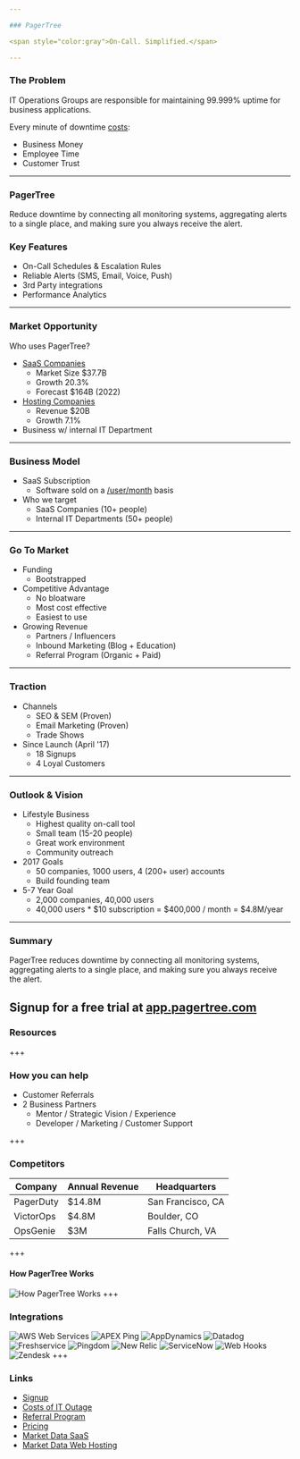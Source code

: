 ```yaml
---

### PagerTree

<span style="color:gray">On-Call. Simplified.</span>

---
```


### The Problem

IT Operations Groups are responsible for maintaining 99.999% uptime for business applications.

Every minute of downtime [costs](https://pagertree.com/wp-content/uploads/2017/06/cost-of-it-outage.pdf):
* Business Money
* Employee Time
* Customer Trust


---

### PagerTree

Reduce downtime by connecting all monitoring systems, aggregating alerts to a single place, and making sure you always receive the alert.

### Key Features
* On-Call Schedules & Escalation Rules
* Reliable Alerts (SMS, Email, Voice, Push)
* 3rd Party integrations
* Performance Analytics

---

### Market Opportunity

Who uses PagerTree?
* [SaaS Companies](http://www.ironpaper.com/webintel/articles/saas-market-size-forecast/)
  * Market Size $37.7B
  * Growth 20.3%
  * Forecast $164B (2022)
* [Hosting Companies](https://www.ibisworld.com/industry-trends/specialized-market-research-reports/technology/computer-services/internet-hosting-services.html)
  * Revenue $20B
  * Growth 7.1%
* Business w/ internal IT Department

---

### Business Model

* SaaS Subscription
  * Software sold on a [/user/month](https://pagertree.com/pricing) basis
* Who we target
  * SaaS Companies (10+ people)
  * Internal IT Departments (50+ people)

---

### Go To Market

* Funding
  - Bootstrapped
* Competitive Advantage
  * No bloatware
  * Most cost effective
  * Easiest to use
* Growing Revenue
  * Partners / Influencers
  * Inbound Marketing (Blog + Education)
  * Referral Program (Organic + Paid)

---

### Traction
* Channels
  * SEO & SEM (Proven)
  * Email Marketing (Proven)
  * Trade Shows
* Since Launch (April '17)
  * 18 Signups
  * 4 Loyal Customers

---

### Outlook & Vision

* Lifestyle Business
  * Highest quality on-call tool
  * Small team (15-20 people)
  * Great work environment
  * Community outreach
* 2017 Goals
  * 50 companies, 1000 users, 4 (200+ user) accounts
  * Build founding team
* 5-7 Year Goal
  * 2,000 companies, 40,000 users
  * 40,000 users * $10 subscription = $400,000 / month = $4.8M/year

---

### Summary

PagerTree reduces downtime by connecting all monitoring systems, aggregating alerts to a single place, and making sure you always receive the alert.

Signup for a free trial at [app.pagertree.com](https://app.pagertree.com/#/?lm=signup)
---

### Resources

+++
### How you can help
* Customer Referrals
* 2 Business Partners
  * Mentor / Strategic Vision / Experience
  * Developer / Marketing / Customer Support

+++
### Competitors
Company | Annual Revenue | Headquarters
--------|----------------| ------------
PagerDuty | $14.8M | San Francisco, CA
VictorOps | $4.8M | Boulder, CO
OpsGenie | $3M | Falls Church, VA
+++
#### How PagerTree Works

![How PagerTree Works](https://cdn.pagertree.com/wp-content/uploads/2015/10/info_graphic_2x-1024x482.png)
+++

### Integrations
![AWS Web Services](https://cdn.pagertree.com/wp-content/uploads/2017/03/aws-cropped.png)
![APEX Ping](https://cdn.pagertree.com/wp-content/uploads/2017/03/apexping-cropped-1.png)
![AppDynamics](https://cdn.pagertree.com/wp-content/uploads/2017/03/appdynamics-cropped.png)
![Datadog](https://cdn.pagertree.com/wp-content/uploads/2017/03/datadog-logo-512-150.png)
![Freshservice](https://cdn.pagertree.com/wp-content/uploads/2017/03/freshservice_logo.jpg)
![Pingdom](https://cdn.pagertree.com/wp-content/uploads/2017/03/pingdom-cropped.png)
![New Relic](https://cdn.pagertree.com/wp-content/uploads/2017/03/newrelic-logo-cropped.png)
![ServiceNow](https://cdn.pagertree.com/wp-content/uploads/2017/03/servicenow_logo_1.jpg)
![Web Hooks](https://cdn.pagertree.com/wp-content/uploads/2017/05/webhook-logo.png)
![Zendesk](https://cdn.pagertree.com/wp-content/uploads/2015/10/zendesk-logo-cropped.png)
+++

### Links
* [Signup](https://app.pagertree.com/#/?lm=signup)
* [Costs of IT Outage](https://pagertree.com/wp-content/uploads/2017/06/cost-of-it-outage.pdf)
* [Referral Program](https://pagertree.com/referral-program/)
* [Pricing](https://pagertree.com/pricing)
* [Market Data SaaS](http://www.ironpaper.com/webintel/articles/saas-market-size-forecast/)
* [Market Data Web Hosting](https://www.ibisworld.com/industry-trends/specialized-market-research-reports/technology/computer-services/internet-hosting-services.html)
